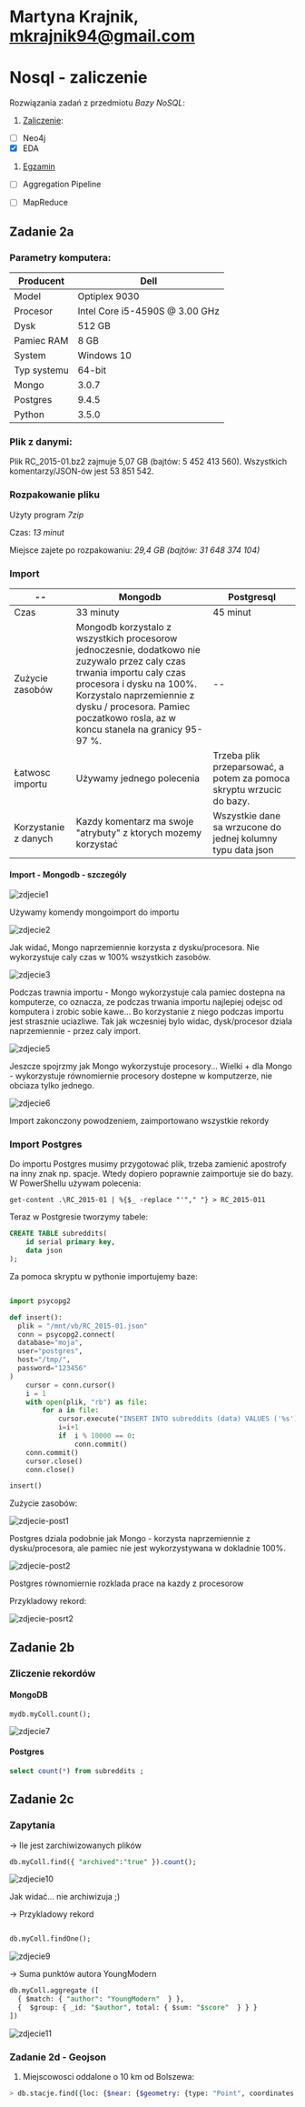 # Martyna Krajnik, mkrajnik94@gmail.com
# Nosql - zaliczenie
Rozwiązania zadań z przedmiotu *Bazy NoSQL*:

1. [Zaliczenie](zaliczenie.md):
 - [ ] Neo4j
 - [x] EDA
1. [Egzamin](egzamin.md)
 - [ ] Aggregation Pipeline
 - [ ] MapReduce



## Zadanie 2a

### Parametry komputera:

| Producent | Dell |
|---|---|
| Model | Optiplex 9030 |
| Procesor | Intel Core i5-4590S @ 3.00 GHz |
| Dysk | 512 GB |
| Pamiec RAM | 8 GB | 
| System  | Windows 10 |
| Typ systemu  | 64-bit |
| Mongo | 3.0.7 |
| Postgres | 9.4.5 |
| Python | 3.5.0 |

### Plik z danymi:

Plik RC_2015-01.bz2 zajmuje 5,07 GB (bajtów: 5 452 413 560). Wszystkich komentarzy/JSON-ów jest 53 851 542.


### Rozpakowanie pliku

Użyty program *7zip* 

Czas: *13 minut*

Miejsce zajete po rozpakowaniu: *29,4 GB (bajtów: 31 648 374 104)*


### Import 

|--| Mongodb | Postgresql |
|---|---|---|
|Czas | 33 minuty | 45 minut|
|Zużycie zasobów | Mongodb korzystalo z wszystkich procesorow jednoczesnie, dodatkowo nie zuzywalo przez caly czas trwania importu caly czas procesora i dysku na 100%. Korzystalo naprzemiennie z dysku / procesora. Pamiec poczatkowo rosla, az w koncu stanela na granicy 95-97 %. |  -- |
| Łatwosc importu | Używamy jednego polecenia | Trzeba plik przeparsować, a potem za pomoca skryptu wrzucic do bazy. |
| Korzystanie z danych | Kazdy komentarz ma swoje "atrybuty" z ktorych mozemy korzystać | Wszystkie dane sa wrzucone do jednej kolumny typu data json|




#### Import - Mongodb - szczególy

![zdjecie1](https://github.com/mkrajnik/nosql/blob/master/mongo1.png)

Używamy komendy mongoimport do importu



![zdjecie2](https://github.com/mkrajnik/nosql/blob/master/mongo2.png)

Jak widać, Mongo naprzemiennie korzysta z dysku/procesora. Nie wykorzystuje caly czas w 100% wszystkich zasobów.


![zdjecie3](https://github.com/mkrajnik/nosql/blob/master/mongo3.png)

Podczas trawnia importu - Mongo wykorzystuje cala pamiec dostepna na komputerze, co oznacza, ze podczas trwania importu najlepiej odejsc od komputera i zrobic sobie kawe... Bo korzystanie z niego podczas importu jest strasznie uciazliwe. Tak jak wczesniej bylo widac, dysk/procesor dziala naprzemiennie - przez caly import.

![zdjecie5](https://github.com/mkrajnik/nosql/blob/master/mongo5.png)

Jeszcze spojrzmy jak Mongo wykorzystuje procesory... Wielki + dla Mongo - wykorzystuje równomiernie procesory dostepne w komputzerze, nie obciaza tylko jednego.


![zdjecie6](https://github.com/mkrajnik/nosql/blob/master/mongo6.png)

Import zakonczony powodzeniem, zaimportowano wszystkie rekordy 


### Import Postgres

Do importu Postgres musimy przygotować plik, trzeba zamienić apostrofy na inny znak np. spacje. Wtedy dopiero poprawnie zaimportuje sie do bazy.
W PowerShellu używam polecenia:

``` get-content .\RC_2015-01 | %{$_ -replace "'"," "} > RC_2015-011 ```

Teraz w Postgresie tworzymy tabele:


``` sql
CREATE TABLE subreddits(
	id serial primary key,
	data json
);
```

Za pomoca skryptu w pythonie importujemy baze:

``` python 

import psycopg2

def insert():
  plik = "/mnt/vb/RC_2015-01.json"
  conn = psycopg2.connect(
  database="moja",
  user="postgres",
  host="/tmp/",
  password="123456"
)
    cursor = conn.cursor()
    i = 1
    with open(plik, "rb") as file:
        for a in file:
            cursor.execute("INSERT INTO subreddits (data) VALUES ('%s')" % (a))
            i=i+1
            if  i % 10000 == 0:
                conn.commit()
    conn.commit()
    cursor.close()
    conn.close()

insert()


```


Zużycie zasobów:

![zdjecie-post1](https://github.com/mkrajnik/nosql/blob/master/mongo-postgres2.png)

Postgres dziala podobnie jak Mongo - korzysta naprzemiennie z dysku/procesora, ale pamiec nie jest wykorzystywana w dokladnie 100%.

![zdjecie-post2](https://github.com/mkrajnik/nosql/blob/master/mongo-postgres1.png)

Postgres równomiernie rozklada prace na kazdy z procesorow


Przykladowy rekord:

![zdjecie-posrt2](https://github.com/mkrajnik/nosql/blob/master/mongo-postgres3.png)

## Zadanie 2b

### Zliczenie rekordów

####  MongoDB

```  
mydb.myColl.count();
```
![zdjecie7](https://github.com/mkrajnik/nosql/blob/master/mongo7.png)

#### Postgres

``` sql
select count(*) from subreddits ; 
```

## Zadanie 2c 

### Zapytania

->  Ile jest zarchiwizowanych plików

``` sql
db.myColl.find({ "archived":"true" }).count();
```

![zdjecie10](https://github.com/mkrajnik/nosql/blob/master/mongo10.png)

Jak widać... nie archiwizuja ;)

->  Przykladowy rekord

``` sql

db.myColl.findOne();

```

![zdjecie9](https://github.com/mkrajnik/nosql/blob/master/mongo9.png)

-> Suma punktów autora YoungModern 

``` sql
db.myColl.aggregate ([
  { $match: { "author": "YoungModern"  } },
  {  $group: { _id: "$author", total: { $sum: "$score"  } } }
])
```
![zdjecie11](https://github.com/mkrajnik/nosql/blob/master/mongo11.png)


### Zadanie 2d - Geojson

1. Miejscowosci oddalone o 10 km od Bolszewa: 
``` bash
> db.stacje.find({loc: {$near: {$geometry: {type: "Point", coordinates: [18.17585,54.618011]}, $maxDistance: 10000}}}).skip(1)
```

<script https://embed.github.com/view/geojson/mkrajnik/nosql/master/mapa1.geojson></script>
